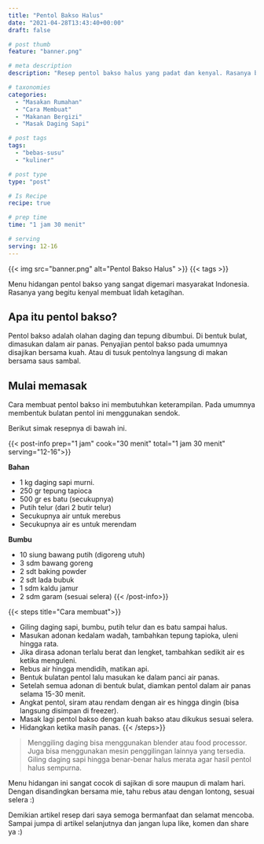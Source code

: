 ```yaml
---
title: "Pentol Bakso Halus"
date: "2021-04-28T13:43:40+00:00"
draft: false

# post thumb
feature: "banner.png"

# meta description
description: "Resep pentol bakso halus yang padat dan kenyal. Rasanya begitu lezat dan menggoda selera."

# taxonomies
categories:
  - "Masakan Rumahan"
  - "Cara Membuat"
  - "Makanan Bergizi"
  - "Masak Daging Sapi"

# post tags
tags:
  - "bebas-susu"
  - "kuliner"

# post type
type: "post"

# Is Recipe
recipe: true

# prep time
time: "1 jam 30 menit"

# serving
serving: 12-16
---
```


{{< img src="banner.png" alt="Pentol Bakso Halus" >}}
{{< tags >}}

Menu hidangan pentol bakso yang sangat digemari masyarakat Indonesia. Rasanya yang begitu kenyal membuat lidah ketagihan.

## Apa itu pentol bakso?

Pentol bakso adalah olahan daging dan tepung dibumbui. Di bentuk bulat, dimasukan dalam air panas. Penyajian pentol bakso pada umumnya disajikan bersama kuah. Atau di tusuk pentolnya langsung di makan bersama saus sambal.

## Mulai memasak

Cara membuat pentol bakso ini membutuhkan keterampilan. Pada umumnya membentuk bulatan pentol ini menggunakan sendok.

Berikut simak resepnya di bawah ini.

{{< post-info prep="1 jam" cook="30 menit" total="1 jam 30 menit" serving="12-16">}}

__Bahan__

-   1 kg daging sapi murni.
-   250 gr tepung tapioca
-   500 gr es batu (secukupnya)
-   Putih telur (dari 2 butir telur)
-   Secukupnya air untuk merebus
-   Secukupnya air es untuk merendam

__Bumbu__

-   10 siung bawang putih (digoreng utuh)
-   3 sdm bawang goreng
-   2 sdt baking powder
-   2 sdt lada bubuk
-   1 sdm kaldu jamur
-   2 sdm garam (sesuai selera)
{{< /post-info>}}

{{< steps title="Cara membuat">}}
- Giling daging sapi, bumbu, putih telur dan es batu sampai halus.
- Masukan adonan kedalam wadah, tambahkan tepung tapioka, uleni hingga rata. 
- Jika dirasa adonan terlalu berat dan lengket, tambahkan sedikit air es ketika menguleni.
- Rebus air hingga mendidih, matikan api.
- Bentuk bulatan pentol lalu masukan ke dalam panci air panas. 
- Setelah semua adonan di bentuk bulat, diamkan pentol dalam air panas selama 15-30 menit.
- Angkat pentol, siram atau rendam dengan air es hingga dingin (bisa langsung disimpan di freezer).
- Masak lagi pentol bakso dengan kuah bakso atau dikukus sesuai selera.
- Hidangkan ketika masih panas.
{{< /steps>}}

> Menggiling daging bisa menggunakan blender atau food processor. Juga bisa menggunakan mesin penggilingan lainnya yang tersedia.
> Giling daging sapi hingga benar-benar halus merata agar hasil pentol halus sempurna.

Menu hidangan ini sangat cocok di sajikan di sore maupun di malam hari. Dengan disandingkan bersama mie, tahu rebus atau dengan lontong, sesuai selera :)

Demikian artikel resep dari saya semoga bermanfaat dan selamat mencoba. Sampai jumpa di artikel selanjutnya dan jangan lupa like, komen dan share ya :)
